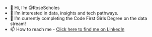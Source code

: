 - 👋 Hi, I’m @RoseScholes
- 👀 I’m interested in data, insights and tech pathways.
- 🌱 I’m currently completing the Code First Girls Degree on the data stream!
- 📫 How to reach me -     <a href="https://www.linkedin.com/in/rose-scholes-146185196/">
        Click here to find me on LinkedIn
      </a>

<!---
RoseScholes/RoseScholes is a ✨ special ✨ repository because its `README.md` (this file) appears on your GitHub profile.
You can click the Preview link to take a look at your changes.
--->
